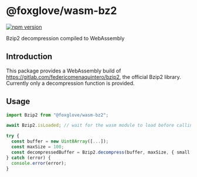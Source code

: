 # @foxglove/wasm-bz2

[![npm version](https://img.shields.io/npm/v/@foxglove/wasm-bz2)](https://www.npmjs.com/package/@foxglove/wasm-bz2)

Bzip2 decompression compiled to WebAssembly

## Introduction

This package provides a WebAssembly build of https://gitlab.com/federicomenaquintero/bzip2, the official Bzip2 library. Currently only a decompression function is provided.

## Usage

```ts
import Bzip2 from "@foxglove/wasm-bz2";

await Bzip2.isLoaded; // wait for the wasm module to load before calling decompress()

try {
  const buffer = new Uint8Array([...]);
  const maxSize = 100;
  const decompressedBuffer = Bzip2.decompress(buffer, maxSize, { small: false });
} catch (error) {
  console.error(error);
}
```
